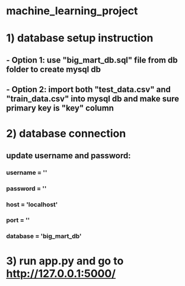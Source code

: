 # machine_learning_project
#
# 1) database setup instruction
## - Option 1: use "big_mart_db.sql" file from db folder to create mysql db
## - Option 2: import both "test_data.csv" and "train_data.csv" into mysql db and make sure primary key is "key" column
#
# 2) database connection
## update username and password:
### username = ''
### password = ''
### host = 'localhost'
### port = ''
### database = 'big_mart_db'
#
# 3) run app.py and go to http://127.0.0.1:5000/
